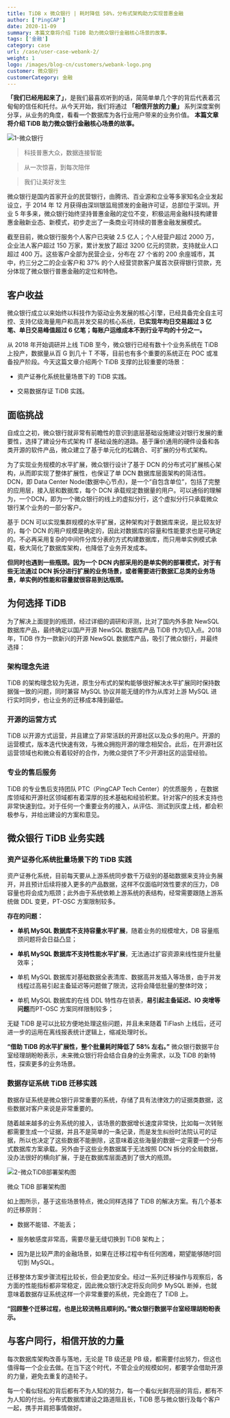 ```yaml
---
title: TiDB x 微众银行 | 耗时降低 58%，分布式架构助力实现普惠金融
author: ['PingCAP']
date: 2020-11-09
summary: 本篇文章将介绍 TiDB 助力微众银行金融核心场景的故事。
tags: ['金融']
category: case
url: /case/user-case-webank-2/
weight: 1
logo: /images/blog-cn/customers/webank-logo.png
customer: 微众银行
customerCategory: 金融
---
```


**「我们已经用起来了」**，是我们最喜欢听到的话，简简单单几个字的背后代表着沉甸甸的信任和托付。从今天开始，我们将通过 **「相信开放的力量」** 系列深度案例分享，从业务的角度，看看一个数据库为各行业用户带来的业务价值。 **本篇文章将介绍 TiDB 助力微众银行金融核心场景的故事。**

![1-微众银行](media/user-case-webank-2/1-微众银行.png)

>科技普惠大众，数据连接智能

>从一次惊喜，到每次陪伴

>我们让美好发生

微众银行是国内首家开业的民营银行，由腾讯、百业源和立业等多家知名企业发起设立，于 2014 年 12 月获得由深圳银监局颁发的金融许可证，总部位于深圳。开业 5 年多来，微众银行始终坚持普惠金融的定位不变，积极运用金融科技构建普惠金融新业态、新模式，初步走出了一条商业可持续的普惠金融发展模式。

截至目前，微众银行服务个人客户已突破 2.5 亿人；个人经营户超过 2000 万，企业法人客户超过 150 万家，累计发放了超过 3200 亿元的贷款，支持就业人口超过 400 万。这些客户全部为民营企业，分布在 27 个省的 200 余座城市，其中，约三分之二的企业客户和 37% 的个人经营贷款客户属首次获得银行贷款，充分体现了微众银行普惠金融的定位和特色。

## 客户收益

微众银行成立以来始终以科技作为驱动业务发展的核心引擎，已经具备完全自主可控、支持亿级海量用户和高并发交易的核心系统，**已实现年均日交易超过 3 亿笔、单日交易峰值超过 6 亿笔；每账户运维成本不到行业平均的十分之一。**

从 2018 年开始调研并上线 TiDB 至今，微众银行已经有数十个业务系统在 TiDB 上投产，数据量从百 G 到几十 T 不等，目前也有多个重要的系统正在 POC 或准备投产阶段。今天这篇文章介绍两个 TiDB 支撑的比较重要的场景：

- 资产证券化系统批量场景下的 TiDB 实践。

- 交易数据存证 TiDB 实践。

## 面临挑战

自成立之初，微众银行就非常有前瞻性的意识到底层基础设施建设对银行发展的重要性，选择了建设分布式架构 IT 基础设施的道路。基于廉价通用的硬件设备和各类开源的软件产品，微众建立了基于单元化的松耦合、可扩展的分布式架构。

为了实现业务规模的水平扩展，微众银行设计了基于 DCN 的分布式可扩展核心架构，从而即实现了整体扩展性，也保证了单 DCN 数据库层面架构的简洁性。DCN，即 Data Center Node(数据中心节点)，是一个“自包含单位”，包括了完整的应用层，接入层和数据库，每个 DCN 承载规定数据量的用户。可以通俗的理解为，一个DCN，即为一个微众银行的线上的虚拟分行，这个虚拟分行只承载微众银行某个业务的一部分客户。

基于 DCN 可以实现集群规模的水平扩展，这种架构对于数据库来说，是比较友好的，每个 DCN 的用户规模是确定的，因此对数据库的容量和性能要求也是可确定的。不必再采用复杂的中间件分库分表的方式构建数据库，而只用单实例模式承载，极大简化了数据库架构，也降低了业务开发成本。

**但同时也遇到一些瓶颈。因为一个 DCN 内部采用的是单实例的部署模式，对于有些无法通过 DCN 拆分进行扩展的业务场景，或者需要进行数据汇总类的业务场景，单实例的性能和容量就很容易到达瓶颈。**

## 为何选择 TiDB

为了解决上面提到的瓶颈，经过详细的调研和评测，比对了国内外多款 NewSQL 数据库产品，最终确定以国产开源 NewSQL 数据库产品 TiDB 作为切入点。2018 年，TiDB 作为一款新兴的开源 NewSQL 数据库产品，吸引了微众银行，并最终选择：

### 架构理念先进

TiDB 的架构理念较为先进，原生分布式的架构能够很好解决水平扩展同时保持数据强一致的问题，同时兼容 MySQL 协议并能无缝的作为从库对上游 MySQL 进行实时同步，也让业务的迁移成本降到最低。

### 开源的运营方式

TiDB 以开源方式运营，并且建立了非常活跃的开源社区以及众多的用户。开源的运营模式，版本迭代快速有效，与微众拥抱开源的理念相契合。此后，在开源社区运营领域也和微众有着较好的合作，为微众提供了不少开源社区的运营经验。

### 专业的售后服务

TiDB 的专业售后支持团队 PTC（PingCAP Tech Center）的优质服务 ，在数据库领域和开源社区领域都有着深厚的技术基础和经验积累。针对客户的技术支持也非常快速到位。对于任何一个重要业务的接入，从评估、测试到灰度上线，都会积极参与，并给出建设的方案和意见。

## 微众银行 TiDB 业务实践

### 资产证券化系统批量场景下的 TiDB 实践

资产证券化系统，目前每天要从上游系统同步数千万级别的基础数据来支持业务展开，并且预计后续将接入更多的产品数据，这样不仅面临时效性要求的压力，DB 容量也将会成为瓶颈；此外由于系统依赖上游系统的表结构，经常需要跟随上游系统做 DDL 变更，PT-OSC 方案限制较多。

**存在的问题：**

- **单机 MySQL 数据库不支持容量水平扩展**，随着业务的规模增大，DB 容量瓶颈问题将会日益凸显；


- **单机 MySQL 数据库不支持性能水平扩展**，无法通过扩容资源来线性提升批量效率；


- 单机 MySQL 数据库对基础数据全表清库、数据高并发插入等场景，由于并发线程过高易引起主备延迟等问题做了限流，这将会降低批量的整体时效；


- 单机 MySQL 数据库的在线 DDL 特性存在锁表，**易引起主备延迟、IO 突增等问题**而PT-OSC 方案同样限制较多；

无疑 TiDB 是可以比较方便地处理这些问题，并且未来随着 TiFlash 上线后，还可进一步的运用在离线报表统计逻辑上，缩减处理时长。

**“借助 TiDB 的水平扩展性，整个批量耗时降低了 58% 左右。”** 微众银行数据平台室经理胡盼盼表示，未来微众银行将会结合自身的业务需求，以及 TiDB 的新特性，探索更多的业务场景。

### 数据存证系统 TiDB 迁移实践

数据存证系统是微众银行非常重要的系统，存储了具有法律效力的证据类数据，这些数据对客户来说是非常重要的。

随着越来越多的业务系统的接入，该场景的数据增长速度非常快，比如每一次转账都需要生成一个证据，并且不是简单的一条记录，而是发生纠纷时法院认可的证据，所以也决定了这些数据不能删除，这意味着这些海量的数据一定需要一个分布式数据库方案承载。另外由于这些业务数据属于无法按照 DCN 拆分的全局数据，没办法很好的横向扩展，于是在数据库层面遇到了很大的瓶颈。

![2-微众TiDB部署架构图](media/user-case-webank-2/2-微众TiDB部署架构图.png)

<div class="caption-center">微众 TiDB 部署架构图</div>

如上图所示，基于这些场景特点，微众同样选择了 TiDB 的解决方案。有几个基本的迁移原则：

- 数据不能错、不能丢；

- 服务敏感度非常高，需要尽量无缝切换到 TiDB 架构上；

- 因为是比较严肃的金融场景，如果在迁移过程中有任何困难，期望能够随时回切到 MySQL。

迁移整体方案步骤流程比较长，但会更加安全。经过一系列迁移操作与观察后，各方面的性能指标都非常稳定，因此微众银行决定将反向同步 MySQL 断掉，也就意味着数据存证系统这样一个非常重要的系统，完全跑在了 TiDB 上。

**“回顾整个迁移过程，也是比较流畅且顺利的。”微众银行数据平台室经理胡盼盼表示。**

## 与客户同行，相信开放的力量

每次数据库架构改善与落地，无论是 TB 级还是 PB 级，都需要付出努力，但这也值得每一个企业去做。在当下这个时代，不管企业的规模如何，都要学会借助开源的力量，避免去重复的造轮子。

每一个看似轻松的背后都有不为人知的努力，每一个看似光鲜亮丽的背后，都有不为人知的付出。分布式数据库建设之路道阻且长，TiDB 愿与微众银行及每个客户一起，携手并肩把事情做好。